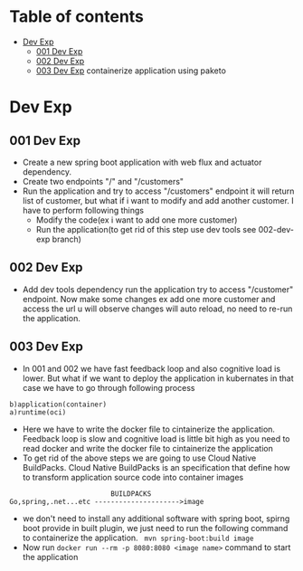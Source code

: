 # Table of contents
- [Dev Exp](#dev-exp)
   - [001 Dev Exp](#001-dev-exp) 
   - [002 Dev Exp](#002-dev-exp)
   - [003 Dev Exp](#003-dev-exp) containerize application using paketo
 
# Dev Exp
## 001 Dev Exp
- Create a new spring boot application with web flux and actuator dependency.
- Create two endpoints "/" and "/customers"
- Run the application and try to access "/customers" endpoint it will return list of customer, but what if i want to modify and add another customer. I have to perform following things
   - Modify the code(ex i want to add one more customer)
   - Run the application(to get rid of this step use dev tools see 002-dev-exp branch)
 

## 002 Dev Exp
- Add dev tools dependency run the application try to access "/customer" endpoint. Now make some changes ex add one more customer and access the url u will observe changes will auto reload, no need to re-run the application.

## 003 Dev Exp 
- In 001 and 002 we have fast feedback loop and also cognitive load is lower. But what if we want to deploy the application in kubernates in that case we have to go through following process
 ```
b)application(container)
a)runtime(oci)
```
- Here we have to write the docker file to cintainerize the application. Feedback loop is slow and cognitive load is little bit high as you need to read docker and write the docker file to cintainerize the application
- To get rid of the above steps we are going to use Cloud Native BuildPacks.  Cloud Native BuildPacks is an specification that define how to transform application source code into container images
 ```
                          BUILDPACKS
Go,spring,.net...etc --------------------->image
```
- we don't need to install any additional software with spring boot, spirng boot provide in built plugin, we just need to run the following command to containerize the application. ``` mvn spring-boot:build image```
- Now run ```docker run --rm -p 8080:8080 <image name>``` command to start the application
  
